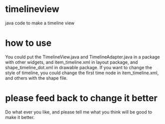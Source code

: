 # timelineview
java code to make a timeline view

# how to use
You could put the TimelineView.java and TimelineAdapter.java in a package with other widgets, and item_timeline.xml in layout package, and shape_timeline_dot.xml in drawable package. 
If you want to change the style of timeline, you could change the first time node in item_timeline.xml, and others with the shape file.

# please feed back to change it better
Do what ever you like, and please tell me what you think will be good to make it better.
